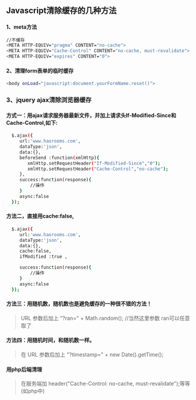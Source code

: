 ## Javascript清除缓存的几种方法

#### 1、meta方法
```sh
//不缓存
<META HTTP-EQUIV="pragma" CONTENT="no-cache"> 
<META HTTP-EQUIV="Cache-Control" CONTENT="no-cache, must-revalidate"> 
<META HTTP-EQUIV="expires" CONTENT="0">
```
#### 2、清理form表单的临时缓存

```sh
<body onLoad="javascript:document.yourFormName.reset()">
```

### 3、jquery ajax清除浏览器缓存

#### 方式一：用ajax请求服务器最新文件，并加上请求头If-Modified-Since和Cache-Control,如下:

```sh
  $.ajax({
     url:'www.haorooms.com',
     dataType:'json',
     data:{},
     beforeSend :function(xmlHttp){ 
        xmlHttp.setRequestHeader("If-Modified-Since","0"); 
        xmlHttp.setRequestHeader("Cache-Control","no-cache");
     },
     success:function(response){
         //操作
     }
     async:false
  });
```

#### 方法二，直接用cache:false,

```sh
  $.ajax({
     url:'www.haorooms.com',
     dataType:'json',
     data:{},
     cache:false, 
     ifModified :true ,

     success:function(response){
         //操作
     }
     async:false
  });
```

#### 方法三：用随机数，随机数也是避免缓存的一种很不错的方法！

> URL 参数后加上 "?ran=" + Math.random(); //当然这里参数 ran可以任意取了

#### 方法四：用随机时间，和随机数一样。

>在 URL 参数后加上 "?timestamp=" + new Date().getTime(); 

#### 用php后端清理

>在服务端加 header("Cache-Control: no-cache, must-revalidate");等等(如php中)

